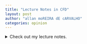 ```yaml
---
title: "Lecture Notes in CFD"
layout: post
author: "allan moREIRA dE cARVALHO"
categories: opinion
---
```

<details><summary>Check out my lecture notes.</summary>
<iframe src="https://allanmodc.github.io/cfd" onload='javascript:(function(o){o.style.height=o.contentWindow.document.body.scrollHeight+"px";}(this));' style="height:200px;width:100%;border:none;overflow:hidden;" frameborder="0" scrolling="no"></iframe>
</details>

